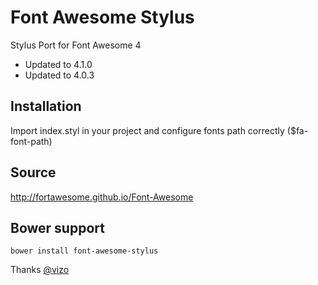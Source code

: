 Font Awesome Stylus
===================

Stylus Port for Font Awesome 4

* Updated to 4.1.0
* Updated to 4.0.3

## Installation
Import index.styl in your project and configure fonts path correctly ($fa-font-path)

## Source
http://fortawesome.github.io/Font-Awesome

## Bower support
`bower install font-awesome-stylus`

Thanks [@vizo](https://github.com/vizo)
